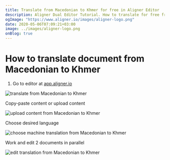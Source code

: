 ```yaml
---
title: Translate from Macedonian to Khmer for free in Aligner Editor
description: Aligner Dual Editor Tutorial. How to translate for free from Macedonian to Khmer. Aligner is multilingual document management platform. 
ogImage: "https://www.aligner.io/images/aligner-logo.png"
date: 2020-05-06T07:09:21+03:00
image: ../images/aligner-logo.png
onBlog: true
---
```


# How to translate document from Macedonian to Khmer

1. Go to editor at [app.aligner.io](https://app.aligner.io "Aligner App web page")

![translate from Macedonian to Khmer](../aligner-blank-editor.png "translate from Macedonian to Khmer")

Copy-paste content or upload content

![upload content from Macedonian to Khmer](../aligner-uploaded-document.png "upload content from Macedonian to Khmer")

Choose desired language

![choose machine translation from Macedonian to Khmer](../aligner-language-dropdown.png "choose machine translation from Macedonian to Khmer")

Work and edit 2 documents in parallel

![edit translation from Macedonian to Khmer](../aligner-double-sitded-editor.png "edit translation from Macedonian to Khmer")

